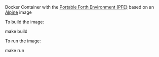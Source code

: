 Docker Container with the [Portable Forth Environment (PFE)](https://en.wikipedia.org/wiki/Portable_Forth_Environment) based on an [Alpine](https://hub.docker.com/_/alpine/) image

To build the image:

   make build

To run the image:

   make run

